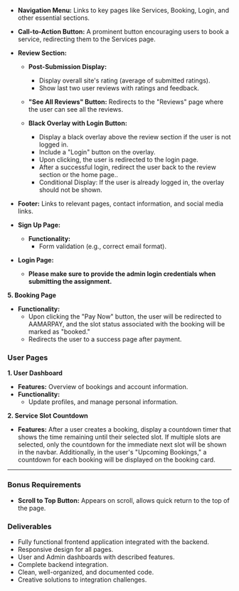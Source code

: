 - **Navigation Menu:** Links to key pages like Services, Booking, Login, and other essential sections.

- **Call-to-Action Button:** A prominent button encouraging users to book a service, redirecting them to the Services page.

- **Review Section:**
    - **Post-Submission Display:**
        - Display overall site's rating (average of submitted ratings).
        - Show last two user reviews with ratings and feedback.

    - **"See All Reviews" Button:** Redirects to the "Reviews" page where the user can see all the reviews.

    - **Black Overlay with Login Button:**
       - Display a black overlay above the review section if the user is not logged in.
       - Include a "Login" button on the overlay.
       - Upon clicking, the user is redirected to the login page.
       - After a successful login, redirect the user back to the review section or the home page..
       - Conditional Display: If the user is already logged in, the overlay should not be shown.

- **Footer:** Links to relevant pages, contact information, and social media links.

- **Sign Up Page:**
    - **Functionality:**
        - Form validation (e.g., correct email format).
- **Login Page:**
    - **Please make sure to provide the admin login credentials when submitting the assignment.** 

**5. Booking Page**

- **Functionality:**
    - Upon clicking the "Pay Now" button, the user will be redirected to AAMARPAY, and the slot status associated with the booking will be marked as "booked."
    - Redirects the user to a success page after payment.

### User Pages

**1. User Dashboard**

- **Features:** Overview of bookings and account information.
- **Functionality:**
    - Update profiles, and manage personal information.

**2. Service Slot Countdown**

- **Features:** After a user creates a booking, display a countdown timer that shows the time remaining until their selected slot. If multiple slots are selected, only the countdown for the immediate next slot will be shown in the navbar. Additionally, in the user's "Upcoming Bookings," a countdown for each booking will be displayed on the booking card.

---

### Bonus Requirements

- **Scroll to Top Button:** Appears on scroll, allows quick return to the top of the page.

### Deliverables

- Fully functional frontend application integrated with the backend.
- Responsive design for all pages.
- User and Admin dashboards with described features.
- Complete backend integration.
- Clean, well-organized, and documented code.
- Creative solutions to integration challenges.
